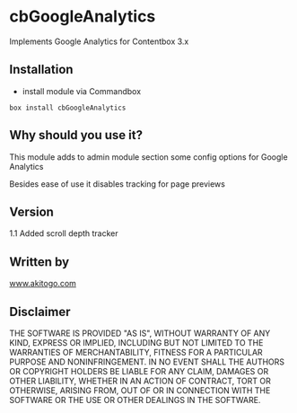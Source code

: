 # cbGoogleAnalytics
Implements Google Analytics for Contentbox 3.x

## Installation
- install module via Commandbox 

```
box install cbGoogleAnalytics
```
## Why should you use it?
This module adds to admin module section some config options for Google Analytics

Besides ease of use it disables tracking for page previews
## Version
1.1 Added scroll depth tracker

## Written by
www.akitogo.com

## Disclaimer
THE SOFTWARE IS PROVIDED "AS IS", WITHOUT WARRANTY OF ANY KIND, EXPRESS OR IMPLIED, INCLUDING BUT NOT LIMITED TO THE WARRANTIES OF MERCHANTABILITY, FITNESS FOR A PARTICULAR PURPOSE AND NONINFRINGEMENT. IN NO EVENT SHALL THE AUTHORS OR COPYRIGHT HOLDERS BE LIABLE FOR ANY CLAIM, DAMAGES OR OTHER LIABILITY, WHETHER IN AN ACTION OF CONTRACT, TORT OR OTHERWISE, ARISING FROM, OUT OF OR IN CONNECTION WITH THE SOFTWARE OR THE USE OR OTHER DEALINGS IN THE SOFTWARE.
